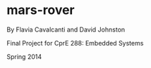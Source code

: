 # mars-rover #

By Flavia Cavalcanti and David Johnston

Final Project for CprE 288: Embedded Systems

Spring 2014
